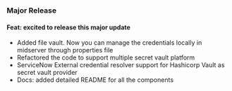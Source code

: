 ### Major Release
#### Feat: excited to release this major update
* Added file vault. Now you can manage the credentials locally in midserver through properties file
* Refactored the code to support multiple secret vault platform
* ServiceNow External credential resolver support for Hashicorp Vault as secret vault provider
* Docs: added detailed README for all the components